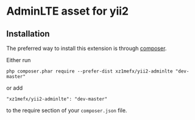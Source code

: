AdminLTE asset for yii2
=======================

Installation
------------

The preferred way to install this extension is through [composer](http://getcomposer.org/download/).

Either run

```
php composer.phar require --prefer-dist xz1mefx/yii2-adminlte "dev-master"
```

or add

```
"xz1mefx/yii2-adminlte": "dev-master"
```

to the require section of your `composer.json` file.
